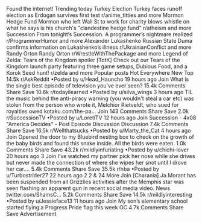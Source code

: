 Found the internet!
Trending today
Turkey Election
Turkey faces runoff election as Erdogan survives first test
r/anime_titties and more
Mormon Hedge Fund
Mormon who left Wall St to work for charity blows whistle on what he says is his church's "clandestine hedge fund"
r/atheism and more
Succession
From tonight‘s Succession. A programmer’s nightmare realized
r/ProgrammerHumor and more
Alexander Lukashenko
Russian State Duma confirms information on Lukashenko’s illness
r/UkrainianConflict and more
Randy Orton
Randy Orton
r/WrestleWithThePackage and more
Legend of Zelda: Tears of the Kingdom
spoiler
[TotK] Check out our Tears of the Kingdom launch party featuring three game setups, Dubious Food, and a Korok Seed hunt!
r/zelda and more
Popular posts
Hot
Everywhere
New
Top
14.5k
r/AskReddit
•Posted by
u/Head_Hauncho
19 hours ago
Join
What is the single best episode of television you’ve ever seen?
15.4k Comments
Share
Save
10.6k
r/todayilearned
•Posted by
u/silva_wings
3 hours ago
TIL the music behind the anti-piracy warning (you wouldn't steal a car etc) was stolen from the person who wrote it, Melchior Rietveldt, who sued for royalties owed
kotaku.com/the-pa...
Join
143 Comments
Share
Save
2.0k
r/SuccessionTV
•Posted by
u/LoretiTV
12 hours ago
Join
Succession - 4x08 "America Decides" - Post Episode Discussion
Discussion
7.4k Comments
Share
Save
16.5k
r/Wellthatsucks
•Posted by
u/Marty_the_Cat
4 hours ago
Join
Opened the door to my Bluebird nesting box to check on the growth of the baby birds and found this snake inside. All the birds were eaten.
1.0k Comments
Share
Save
43.2k
r/mildlyinfuriating
•Posted by
u/chichi-lover
20 hours ago
3
Join
I’ve watched my partner pick her nose while she drives but never made the connection of where she wipes her snot until I drove her car….
5.4k Comments
Share
Save
35.5k
r/nba
•Posted by
u/Turbostrider27
22 hours ago
2
2
& 24 More
Join
[Charania] Ja Morant has been suspended from all Grizzlies activities after the Memphis star was seen flashing an apparent gun in recent social media video.
News
twitter.com/ShamsC...
5.2k Comments
Share
Save
14.5k
r/mildlyinteresting
•Posted by
u/Jessieface13
11 hours ago
Join
My son’s elementary school started flying a Progress Pride flag this week
OC
4.7k Comments
Share
Save
Advertisement